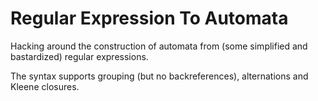# Regular Expression To Automata

Hacking around the construction of automata from (some simplified and
bastardized) regular expressions. 

The syntax supports grouping (but no backreferences), alternations and Kleene
closures. 
